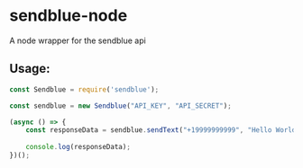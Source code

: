 # sendblue-node
A node wrapper for the sendblue api

## Usage:
```js
const Sendblue = require('sendblue');

const sendblue = new Sendblue("API_KEY", "API_SECRET");

(async () => {
    const responseData = sendblue.sendText("+19999999999", "Hello World");
    
    console.log(responseData);
})();
```